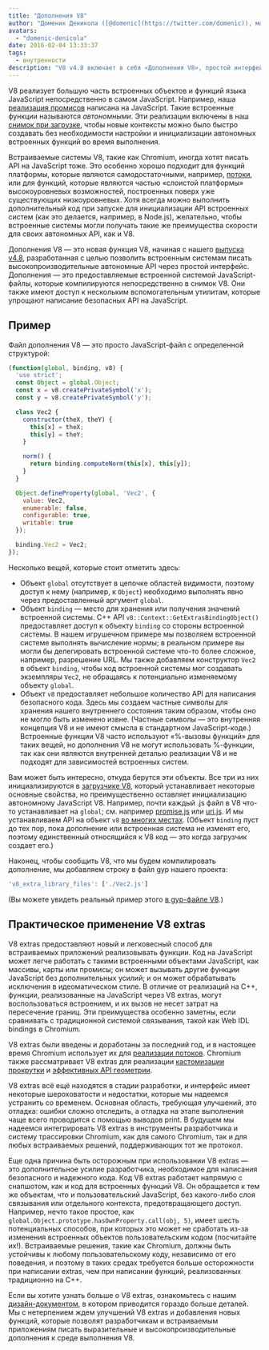 ```yaml
---
title: "Дополнения V8"
author: "Доменик Деникола ([@domenic](https://twitter.com/domenic)), мастер потоков"
avatars:
  - "domenic-denicola"
date: 2016-02-04 13:33:37
tags:
  - внутренности
description: "V8 v4.8 включает в себя «Дополнения V8», простой интерфейс, разработанный с целью позволить встраиваемым системам писать высокопроизводительные, автономные API."
---
```

V8 реализует большую часть встроенных объектов и функций языка JavaScript непосредственно в самом JavaScript. Например, наша [реализация промисов](https://code.google.com/p/chromium/codesearch#chromium/src/v8/src/js/promise.js) написана на JavaScript. Такие встроенные функции называются _автономными_. Эти реализации включены в наш [снимок при загрузке](/blog/custom-startup-snapshots), чтобы новые контексты можно было быстро создавать без необходимости настройки и инициализации автономных встроенных функций во время выполнения.

<!--truncate-->
Встраиваемые системы V8, такие как Chromium, иногда хотят писать API на JavaScript тоже. Это особенно хорошо подходит для функций платформы, которые являются самодостаточными, например, [потоки](https://streams.spec.whatwg.org/), или для функций, которые являются частью «слоистой платформы» высокоуровневых возможностей, построенных поверх уже существующих низкоуровневых. Хотя всегда можно выполнить дополнительный код при запуске для инициализации API встроенных систем (как это делается, например, в Node.js), желательно, чтобы встроенные системы могли получать такие же преимущества скорости для своих автономных API, как и V8.

Дополнения V8 — это новая функция V8, начиная с нашего [выпуска v4.8](/blog/v8-release-48), разработанная с целью позволить встроенным системам писать высокопроизводительные автономные API через простой интерфейс. Дополнения — это предоставляемые встроенной системой JavaScript-файлы, которые компилируются непосредственно в снимок V8. Они также имеют доступ к нескольким вспомогательным утилитам, которые упрощают написание безопасных API на JavaScript.

## Пример

Файл дополнения V8 — это просто JavaScript-файл с определенной структурой:

```js
(function(global, binding, v8) {
  'use strict';
  const Object = global.Object;
  const x = v8.createPrivateSymbol('x');
  const y = v8.createPrivateSymbol('y');

  class Vec2 {
    constructor(theX, theY) {
      this[x] = theX;
      this[y] = theY;
    }

    norm() {
      return binding.computeNorm(this[x], this[y]);
    }
  }

  Object.defineProperty(global, 'Vec2', {
    value: Vec2,
    enumerable: false,
    configurable: true,
    writable: true
  });

  binding.Vec2 = Vec2;
});
```

Несколько вещей, которые стоит отметить здесь:

- Объект `global` отсутствует в цепочке областей видимости, поэтому доступ к нему (например, к `Object`) необходимо выполнять явно через предоставленный аргумент `global`.
- Объект `binding` — место для хранения или получения значений встроенной системы. C++ API `v8::Context::GetExtrasBindingObject()` предоставляет доступ к объекту `binding` со стороны встроенной системы. В нашем игрушечном примере мы позволяем встроенной системе выполнять вычисление нормы; в реальном примере вы могли бы делегировать встроенной системе что-то более сложное, например, разрешение URL. Мы также добавляем конструктор `Vec2` в объект `binding`, чтобы код встроенной системы мог создавать экземпляры `Vec2`, не обращаясь к потенциально изменяемому объекту `global`.
- Объект `v8` предоставляет небольшое количество API для написания безопасного кода. Здесь мы создаем частные символы для хранения нашего внутреннего состояния таким образом, чтобы оно не могло быть изменено извне. (Частные символы — это внутренняя концепция V8 и не имеют смысла в стандартном JavaScript-коде.) Встроенные функции V8 часто используют «%-вызовы функций» для таких вещей, но дополнения V8 не могут использовать %-функции, так как они являются внутренней деталью реализации V8 и не подходят для зависимостей встроенных систем.

Вам может быть интересно, откуда берутся эти объекты. Все три из них инициализируются в [загрузчике V8](https://code.google.com/p/chromium/codesearch#chromium/src/v8/src/bootstrapper.cc), который устанавливает некоторые основные свойства, но преимущественно оставляет инициализацию автономному JavaScript V8. Например, почти каждый .js файл в V8 что-то устанавливает на `global`; см. например [promise.js](https://code.google.com/p/chromium/codesearch#chromium/src/v8/src/js/promise.js&sq=package:chromium&l=439) или [uri.js](https://code.google.com/p/chromium/codesearch#chromium/src/v8/src/js/uri.js&sq=package:chromium&l=371). И мы устанавливаем API на объект `v8` [во многих местах](https://code.google.com/p/chromium/codesearch#search/&q=extrasUtils&sq=package:chromium&type=cs). (Объект `binding` пуст до тех пор, пока дополнение или встроенная система не изменят его, поэтому единственный относящийся к V8 код — это когда загрузчик создает его.)

Наконец, чтобы сообщить V8, что мы будем компилировать дополнение, мы добавляем строку в файл gyp нашего проекта:

```js
'v8_extra_library_files': ['./Vec2.js']
```

(Вы можете увидеть реальный пример этого [в gyp-файле V8](https://code.google.com/p/chromium/codesearch#chromium/src/v8/build/standalone.gypi&sq=package:chromium&type=cs&l=170).)

## Практическое применение V8 extras

V8 extras предоставляют новый и легковесный способ для встраиваемых приложений реализовывать функции. Код на JavaScript может легче работать с такими встроенными объектами JavaScript, как массивы, карты или промисы; он может вызывать другие функции JavaScript без дополнительных усилий; и он может обрабатывать исключения в идеоматическом стиле. В отличие от реализаций на C++, функции, реализованные на JavaScript через V8 extras, могут воспользоваться встроением, и их вызов не несет затрат на пересечение границ. Эти преимущества особенно заметны, если сравнивать с традиционной системой связывания, такой как Web IDL bindings в Chromium.

V8 extras были введены и доработаны за последний год, и в настоящее время Chromium использует их для [реализации потоков](https://code.google.com/p/chromium/codesearch#chromium/src/third_party/WebKit/Source/core/streams/ReadableStream.js). Chromium также рассматривает V8 extras для реализации [кастомизации прокрутки](https://codereview.chromium.org/1333323003) и [эффективных API геометрии](https://groups.google.com/a/chromium.org/d/msg/blink-dev/V_bJNtOg0oM/VKbbYs-aAgAJ).

V8 extras всё ещё находятся в стадии разработки, и интерфейс имеет некоторые шероховатости и недостатки, которые мы надеемся устранить со временем. Основная область, требующая улучшений, это отладка: ошибки сложно отследить, а отладка на этапе выполнения чаще всего проводится с помощью выводов print. В будущем мы надеемся интегрировать V8 extras в инструменты разработчика и систему трассировки Chromium, как для самого Chromium, так и для любых встраиваемых решений, поддерживающих тот же протокол.

Еще одна причина быть осторожным при использовании V8 extras — это дополнительное усилие разработчика, необходимое для написания безопасного и надежного кода. Код V8 extras работает напрямую с снапшотом, как и код для встроенных функций V8. Он обращается к тем же объектам, что и пользовательский JavaScript, без какого-либо слоя связывания или отдельного контекста, предотвращающего доступ. Например, нечто такое простое, как `global.Object.prototype.hasOwnProperty.call(obj, 5)`, имеет шесть потенциальных способов, при которых это может не сработать из-за изменения встроенных объектов пользовательским кодом (посчитайте их!). Встраиваемые решения, такие как Chromium, должны быть устойчивы к любому пользовательскому коду, независимо от его поведения, и поэтому в таких средах требуется больше осторожности при написании extras, чем при написании функций, реализованных традиционно на C++.

Если вы хотите узнать больше о V8 extras, ознакомьтесь с нашим [дизайн-документом](https://docs.google.com/document/d/1AT5-T0aHGp7Lt29vPWFr2-qG8r3l9CByyvKwEuA8Ec0/edit#heading=h.32abkvzeioyz), в котором приводится гораздо больше деталей. Мы с нетерпением ждем улучшений V8 extras и добавления новых функций, которые позволят разработчикам и встраиваемым приложениям писать выразительные и высокопроизводительные дополнения к среде выполнения V8.
